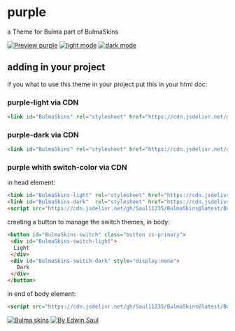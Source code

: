 
# purple            

a Theme for Bulma part of BulmaSkins             

[![ Preview purple ](https://img.shields.io/badge/-Preview_purple-red)](https://saul11235.github.io/BulmaSkins/view?skin=purple)
[![ light mode ](https://img.shields.io/badge/-light_mode-black)](https://saul11235.github.io/BulmaSkins/view?skin=purple&dark=false)
[![ dark mode ](https://img.shields.io/badge/-dark_mode-black)](https://saul11235.github.io/BulmaSkins/view?skin=purple&dark=true)

## adding in your project
if you what to use this theme in your project put this in your html doc:

### purple-light via CDN
```html
<link id="BulmaSkins" rel="stylesheet" href="https://cdn.jsdelivr.net/gh/Saul11235/BulmaSkins@latest/skins/purple.light.css">
```
### purple-dark via CDN
```html
<link id="BulmaSkins" rel="stylesheet" href="https://cdn.jsdelivr.net/gh/Saul11235/BulmaSkins@latest/skins/purple.dark.css">
```

### purple whith switch-color via CDN
in head element:
```html
<link id="BulmaSkins-light" rel="stylesheet" href="https://cdn.jsdelivr.net/gh/Saul11235/BulmaSkins@latest/skins/purple.light.css">
<link id="BulmaSkins-dark"  rel="stylesheet" href="https://cdn.jsdelivr.net/gh/Saul11235/BulmaSkins@latest/skins/purple.light.css">
<script src="https://cdn.jsdelivr.net/gh/Saul11235/BulmaSkins@latest/BulmaSkinsJs/first.js""></script>
```

creating a button to manage the switch themes, in body:            
```html
<button id="BulmaSkins-switch" class="button is-primary">
 <div id="BulmaSkins-switch-light">
  Light
 </div>
 <div id="BulmaSkins-switch-dark" style="display:none">
   Dark
 </div>
</button>
```

in end of body element:            
```html
<script src="https://cdn.jsdelivr.net/gh/Saul11235/BulmaSkins@latest/BulmaSkinsJs/last.js""></script>
```



[![Bulma skins](https://img.shields.io/badge/-Bulma_skins-blue)](https://saul11235.github.io/BulmaSkins/)
[![By Edwin Saul](https://img.shields.io/badge/-By_Edwin_Saul-black)](https://edwinsaul.com)
            